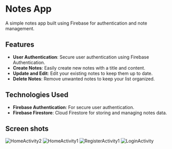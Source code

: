 # Notes App

A simple notes app built using Firebase for authentication and note management.

## Features

- **User Authentication**: Secure user authentication using Firebase Authentication.
- **Create Notes**: Easily create new notes with a title and content.
- **Update and Edit**: Edit your existing notes to keep them up to date.
- **Delete Notes**: Remove unwanted notes to keep your list organized.

## Technologies Used

- **Firebase Authentication**: For secure user authentication.
- **Firebase Firestore**: Cloud Firestore for storing and managing notes data.

## Screen shots

![HomeActivity2](https://github.com/mihirdev7/Notes/assets/143248297/db9260f4-00a2-4af6-ba4b-0fc7765a8116)
![HomeActivity1](https://github.com/mihirdev7/Notes/assets/143248297/ce5c924f-bc28-47e6-b7dd-84f4e229538c)
![RegisterActivity1](https://github.com/mihirdev7/Notes/assets/143248297/230e1ce8-cc4f-451f-9cf5-f9368b7ae8b1)
![LoginActivity](https://github.com/mihirdev7/Notes/assets/143248297/edc4c6d1-aa6c-43f7-b9bd-008eb2559529)


